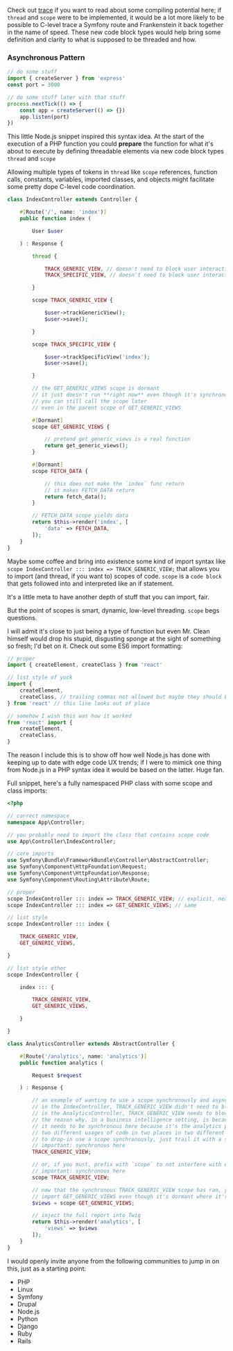 Check out [trace](https://github.com/dharkflower/syntax/blob/main/php_7_trace.md) if you want to read about some compiling potential here; if `thread` and `scope` were to be implemented, it would be a lot more likely to be possible to C-level trace a Symfony route and Frankenstein it back together in the name of speed. These new code block types would help bring some definition and clarity to what is supposed to be threaded and how.

### Asynchronous Pattern

```javascript
// do some stuff
import { createServer } from 'express'
const port = 3000

// do some stuff later with that stuff
process.nextTick(() => {
    const app = createServer(() => {})
    app.listen(port)
})
```

This little Node.js snippet inspired this syntax idea. At the start of the execution of a PHP function you could **prepare** the function for what it's about to execute by defining threadable elements via new code block types `thread` and `scope`

Allowing multiple types of tokens in `thread` like `scope` references, function calls, constants, variables, imported classes, and objects might facilitate some pretty dope C-level code coordination.

```php
class IndexController extends Controller {

    #[Route('/', name: 'index')]
    public function index (

        User $user

    ) : Response {

        thread {

            TRACK_GENERIC_VIEW, // doesn't need to block user interaction
            TRACK_SPECIFIC_VIEW, // doesn't need to block user interaction

        }

        scope TRACK_GENERIC_VIEW {

            $user->trackGenericView();
            $user->save();

        }

        scope TRACK_SPECIFIC_VIEW {

            $user->trackSpecificView('index');
            $user->save();

        }

        // the GET_GENERIC_VIEWS scope is dormant
        // it just doesn't run **right now** even though it's synchronous
        // you can still call the scope later
        // even in the parent scope of GET_GENERIC_VIEWS

        #[Dormant]
        scope GET_GENERIC_VIEWS {

            // pretend get_generic_views is a real function
            return get_generic_views();
        }

        #[Dormant]
        scope FETCH_DATA {

            // this does not make the `index` func return
            // it makes FETCH_DATA return
            return fetch_data();
        }

        // FETCH_DATA scope yields data
        return $this->render('index', [
            'data' => FETCH_DATA,
        ]);
    }
}
```

Maybe some coffee and bring into existence some kind of import syntax like `scope IndexController ::: index => TRACK_GENERIC_VIEW;` that allows you to import (and thread, if you want to) scopes of code. `scope` is a `code block` that gets followed into and interpreted like an if statement.

It's a little meta to have another depth of stuff that you can import, fair.

But the point of scopes is smart, dynamic, low-level threading. `scope` begs questions.

I will admit it's close to just being a type of function but even Mr. Clean himself would drop his stupid, disgusting sponge at the sight of something so fresh; I'd bet on it. Check out some ES6 import formatting:

```javascript
// proper
import { createElement, createClass } from 'react'

// list style of yuck
import {
    createElement,
    createClass, // trailing commas not allowed but maybe they should be allowed
} from 'react' // this line looks out of place

// somehow I wish this was how it worked
from 'react' import {
    createElement,
    createClass,
}
```

The reason I include this is to show off how well Node.js has done with keeping up to date with edge code UX trends; if I were to mimick one thing from Node.js in a PHP syntax idea it would be based on the latter. Huge fan.

Full snippet, here's a fully namespaced PHP class with some scope and class imports:

```php
<?php

// correct namespace
namespace App\Controller;

// you probably need to import the class that contains scope code
use App\Controller\IndexController;

// core imports
use Symfony\Bundle\FrameworkBundle\Controller\AbstractController;
use Symfony\Component\HttpFoundation\Request;
use Symfony\Component\HttpFoundation\Response;
use Symfony\Component\Routing\Attribute\Route;

// proper
scope IndexController ::: index => TRACK_GENERIC_VIEW; // explicit, neat
scope IndexController ::: index => GET_GENERIC_VIEWS; // same

// list style
scope IndexController ::: index {

    TRACK_GENERIC_VIEW,
    GET_GENERIC_VIEWS,

}

// list style other
scope IndexController {

    index ::: {

        TRACK_GENERIC_VIEW,
        GET_GENERIC_VIEWS,

    }

}

class AnalyticsController extends AbstractController {

    #[Route('/analytics', name: 'analytics')]
    public function analytics (

        Request $request

    ) : Response {

        // an example of wanting to use a scope synchronously and asynchronously in different places
        // in the IndexController, TRACK_GENERIC_VIEW didn't need to block for the UX
        // in the AnalyticsController, TRACK_GENERIC_VIEW needs to block
        // the reason why, in a business intelligence setting, is because it needs that last view to track
        // it needs to be synchronous here because it's the analytics page and it needs to be accurate, now
        // two different usages of code in two places in two different ways
        // to drop-in use a scope synchronously, just trail it with a semicolon
        // important: synchronous here
        TRACK_GENERIC_VIEW;

        // or, if you must, prefix with `scope` to not interfere with existing syntax
        // important: synchronous here
        scope TRACK_GENERIC_VIEW;

        // now that the synchronous TRACK_GENERIC_VIEW scope has ran, you can pull a full report
        // import GET_GENERIC_VIEWS even though it's dormant where it's defined
        $views = scope GET_GENERIC_VIEWS;

        // inject the full report into Twig
        return $this->render('analytics', [
            'views' => $views
        ]);
    }
}
```
I would openly invite anyone from the following communities to jump in on this, just as a starting point:

- PHP
- Linux
- Symfony
- Drupal
- Node.js
- Python
- Django
- Ruby
- Rails

